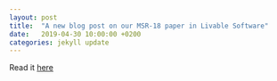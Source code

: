 ```yaml
---
layout: post
title:  "A new blog post on our MSR-18 paper in Livable Software"
date:   2019-04-30 10:00:00 +0200
categories: jekyll update
---
```

Read it [here](https://livablesoftware.com/collaboration-patterns-of-the-active-developers-in-github/)
